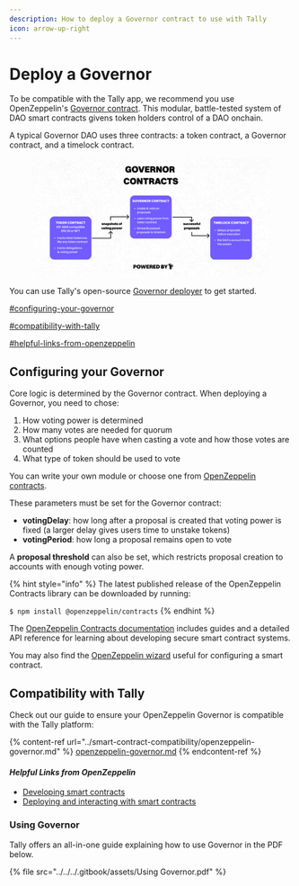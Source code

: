 ```yaml
---
description: How to deploy a Governor contract to use with Tally
icon: arrow-up-right
---
```


# Deploy a Governor

To be compatible with the Tally app, we recommend you use OpenZeppelin's [Governor contract](https://docs.openzeppelin.com/contracts/4.x/api/governance). This modular, battle-tested system of DAO smart contracts givens token holders control of a DAO onchain.

A typical Governor DAO uses three contracts: a token contract, a Governor contract, and a timelock contract.

<figure><img src="../../../.gitbook/assets/image (122).png" alt=""><figcaption></figcaption></figure>

You can use Tally's open-source [Governor deployer](https://github.com/withtally/gov-deployer) to get started.&#x20;

[#configuring-your-governor](./#configuring-your-governor "mention")

[#compatibility-with-tally](./#compatibility-with-tally "mention")

[#helpful-links-from-openzeppelin](./#helpful-links-from-openzeppelin "mention")

## Configuring your Governor

Core logic is determined by the Governor contract. When deploying a Governor, you need to chose:

1. How voting power is determined
2. How many votes are needed for quorum
3. What options people have when casting a vote and how those votes are counted
4. What type of token should be used to vote

You can write your own module or choose one from [OpenZeppelin contracts](https://docs.openzeppelin.com/contracts/4.x/).

These parameters must be set for the Governor contract:

* **votingDelay**: how long after a proposal is created that voting power is fixed (a larger delay gives users time to unstake tokens)
* **votingPeriod**: how long a proposal remains open to vote

A **proposal threshold** can also be set, which restricts proposal creation to accounts with enough voting power.

{% hint style="info" %}
The latest published release of the OpenZeppelin Contracts library can be downloaded by running:

`$ npm install @openzeppelin/contracts`
{% endhint %}

The [OpenZeppelin Contracts documentation](https://docs.openzeppelin.com/contracts/4.x/) includes guides and a detailed API reference for learning about developing secure smart contract systems.

You may also find the [OpenZeppelin wizard](https://wizard.openzeppelin.com/) useful for configuring a smart contract.

## Compatibility with Tally

Check out our guide to ensure your OpenZeppelin Governor is compatible with the Tally platform:

{% content-ref url="../smart-contract-compatibility/openzeppelin-governor.md" %}
[openzeppelin-governor.md](../smart-contract-compatibility/openzeppelin-governor.md)
{% endcontent-ref %}

#### _Helpful Links from OpenZeppelin_

* [Developing smart contracts](https://docs.openzeppelin.com/learn/developing-smart-contracts)
* [Deploying and interacting with smart contracts](https://docs.openzeppelin.com/learn/deploying-and-interacting)

### Using Governor

Tally offers an all-in-one guide explaining how to use Governor in the PDF below.

{% file src="../../../.gitbook/assets/Using Governor.pdf" %}
